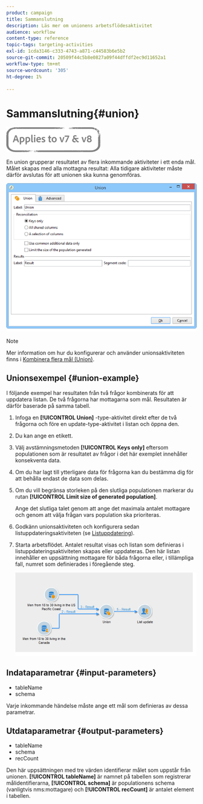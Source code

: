 ```yaml
---
product: campaign
title: Sammanslutning
description: Läs mer om unionens arbetsflödesaktivitet
audience: workflow
content-type: reference
topic-tags: targeting-activities
exl-id: 1cda3146-c333-4743-a871-c44583b6e5b2
source-git-commit: 20509f44c5b8e0827a09f44dffdf2ec9d11652a1
workflow-type: tm+mt
source-wordcount: '305'
ht-degree: 1%

---
```


# Sammanslutning{#union}

![](../../assets/common.svg)

En union grupperar resultatet av flera inkommande aktiviteter i ett enda mål. Målet skapas med alla mottagna resultat: Alla tidigare aktiviteter måste därför avslutas för att unionen ska kunna genomföras.

![](assets/s_user_segmentation_union.png)

>[!NOTE]
>
>Mer information om hur du konfigurerar och använder unionsaktiviteten finns i [Kombinera flera mål (Union)](targeting-data.md#combining-several-targets--union-).

## Unionsexempel {#union-example}

I följande exempel har resultaten från två frågor kombinerats för att uppdatera listan. De två frågorna har mottagarna som mål. Resultaten är därför baserade på samma tabell.

1. Infoga en **[!UICONTROL Union]** -type-aktivitet direkt efter de två frågorna och före en update-type-aktivitet i listan och öppna den.
1. Du kan ange en etikett.
1. Välj avstämningsmetoden **[!UICONTROL Keys only]** eftersom populationen som är resultatet av frågor i det här exemplet innehåller konsekventa data.
1. Om du har lagt till ytterligare data för frågorna kan du bestämma dig för att behålla endast de data som delas.
1. Om du vill begränsa storleken på den slutliga populationen markerar du rutan **[!UICONTROL Limit size of generated population]**.

   Ange det slutliga talet genom att ange det maximala antalet mottagare och genom att välja frågan vars population ska prioriteras.

1. Godkänn unionsaktiviteten och konfigurera sedan listuppdateringsaktiviteten (se [Listuppdatering](list-update.md)).
1. Starta arbetsflödet. Antalet resultat visas och listan som definieras i listuppdateringsaktiviteten skapas eller uppdateras. Den här listan innehåller en uppsättning mottagare för båda frågorna eller, i tillämpliga fall, numret som definierades i föregående steg.

   ![](assets/union_example.png)

## Indataparametrar {#input-parameters}

* tableName
* schema

Varje inkommande händelse måste ange ett mål som definieras av dessa parametrar.

## Utdataparametrar {#output-parameters}

* tableName
* schema
* recCount

Den här uppsättningen med tre värden identifierar målet som uppstår från unionen. **[!UICONTROL tableName]** är namnet på tabellen som registrerar målidentifierarna,  **[!UICONTROL schema]** är populationens schema (vanligtvis nms:mottagare) och  **[!UICONTROL recCount]** är antalet element i tabellen.
